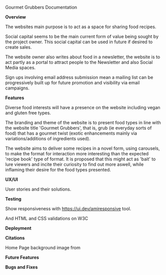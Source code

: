 Gourmet Grubbers Documentation

**Overview**

The websites main purpose is to act as a space for sharing food recipes. 

Social capital seems to be the main current form of value being sought by the project owner. This social capital can be used in future if desired to create sales.

The website owner also writes about food in a newsletter, the website is to act partly as a portal to attract people to the Newsletter and also Social Media spaces.

Sign ups involving email address submission mean a mailing list can be progressively built up for future promotion and visibility via email campaigns. 

**Features**

Diverse food interests will have a presence on the website including vegan and gluten free types.

The branding and theme of the website is to present food types in line with the website title 'Gourmet Grubbers', that is, grub (ie everyday sorts of food) that has a gourmet twist (exotic enhancements mainly via variations/additions of ingredients used).

The website aims to deliver some recipes in a novel form, using carousels, to make the format for interaction more interesting than the expected 'recipe book' type of format. It is proposed that this might act as 'bait' to lure viewers and incite their curiosity to find out more aswell, while inflaming their desire for the food types presented.

**UX/UI**

User stories and their solutions.

**Testing**

Show responsiveness with https://ui.dev/amiresponsive tool.

And HTML and CSS validations on W3C

**Deployment**

**Citations**

Home Page background image from  

**Future Features**

**Bugs and Fixes**